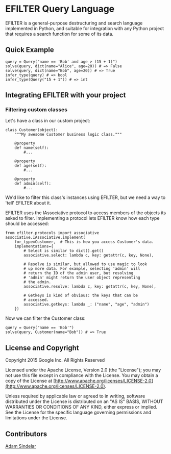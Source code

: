 # EFILTER Query Language

EFILTER is a general-purpose destructuring and search language implemented in Python, and suitable for integration with any Python project that requires a search function for some of its data.

## Quick Example

	query = Query("name == 'Bob' and age > (15 + 1)")
	solve(query, dict(name="Alice", age=20)) # => False
	solve(query, dict(name="Bob", age=20)) # => True
	infer_type(query) # => bool
	infer_type(Query("15 + 1")) # => int

## Integrating EFILTER with your project

### Filtering custom classes

Let's have a class in our custom project:

	class Customer(object):
		"""My awesome Customer business logic class."""
		
		@property
		def name(self):
			#...
		
		@property
		def age(self):
			#...
		
		@property
		def admin(self):
			#...

We'd like to filter this class's instances using EFILTER, but we need a way to
'tell' EFILTER about it. 

EFILTER uses the IAssociative protocol to access members of the objects its
asked to filter. Implementing a protocol lets EFILTER know how each type should
be accessed:

	from efilter.protocols import associative
	associative.IAssociative.implement(
		for_type=Customer,  # This is how you access Customer's data.
		implementations={
			# Select is similar to dict().get()
			associative.select: lambda c, key: getattr(c, key, None),
			
			# Resolve is similar, but allowed to use magic to look
			# up more data. For example, selecting 'admin' will
			# return the ID of the admin user, but resolving
			# 'admin' might return the user object representing
			# the admin.
			associative.resolve: lambda c, key: getattr(c, key, None),
			
			# Getkeys is kind of obvious: the keys that can be
			# accessed.
			associative.getkeys: lambda _: ("name", "age", "admin")
		})

Now we can filter the Customer class:

	query = Query("name == 'Bob'")
	solve(query, Customer(name="Bob")) # => True

## License and Copyright

Copyright 2015 Google Inc. All Rights Reserved

Licensed under the Apache License, Version 2.0 (the "License");
you may not use this file except in compliance with the License.
You may obtain a copy of the License at [http://www.apache.org/licenses/LICENSE-2.0](http://www.apache.org/licenses/LICENSE-2.0).

Unless required by applicable law or agreed to in writing, software
distributed under the License is distributed on an "AS IS" BASIS,
WITHOUT WARRANTIES OR CONDITIONS OF ANY KIND, either express or implied.
See the License for the specific language governing permissions and
limitations under the License.

## Contributors

[Adam Sindelar](https://github.com/the80srobot)
